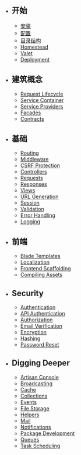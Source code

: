 - ## 开始
    - [安装](installation.md)
    - [配置](configuration.md)
    - [目录结构](structure.md)
    - [Homestead](homestead.md)
    - [Valet](valet.md)
    - [Deployment](deployment.md)
- ## 建筑概念
    - [Request Lifecycle](lifecycle.md)
    - [Service Container](container.md)
    - [Service Providers](providers.md)
    - [Facades](facades.md)
    - [Contracts](contracts.md)
- ## 基础
    - [Routing](routing.md)
    - [Middleware](middleware.md)
    - [CSRF Protection](csrf.md)
    - [Controllers](controllers.md)
    - [Requests](requests.md)
    - [Responses](responses.md)
    - [Views](views.md)
    - [URL Generation](urls.md)
    - [Session](session.md)
    - [Validation](validation.md)
    - [Error Handling](errors.md)
    - [Logging](logging.md)
- ## 前端
    - [Blade Templates](blade.md)
    - [Localization](localization.md)
    - [Frontend Scaffolding](frontend.md)
    - [Compiling Assets](mix.md)
- ## Security
    - [Authentication](authentication.md)
    - [API Authentication](api-authentication.md)
    - [Authorization](authorization.md)
    - [Email Verification](verification.md)
    - [Encryption](encryption.md)
    - [Hashing](hashing.md)
    - [Password Reset](passwords.md)
- ## Digging Deeper
    - [Artisan Console](artisan.md)
    - [Broadcasting](broadcasting.md)
    - [Cache](cache.md)
    - [Collections](collections.md)
    - [Events](events.md)
    - [File Storage](filesystem.md)
    - [Helpers](helpers.md)
    - [Mail](mail.md)
    - [Notifications](notifications.md)
    - [Package Development](packages.md)
    - [Queues](queues.md)
    - [Task Scheduling](scheduling.md)
